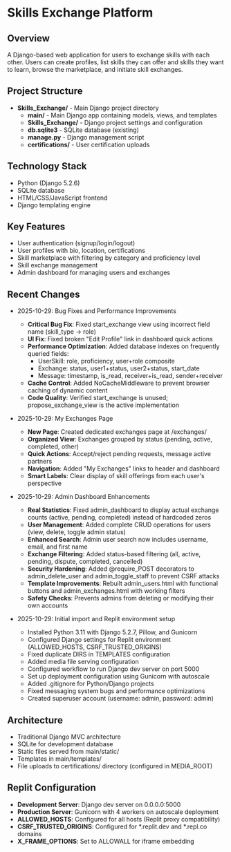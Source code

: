 # Skills Exchange Platform

## Overview
A Django-based web application for users to exchange skills with each other. Users can create profiles, list skills they can offer and skills they want to learn, browse the marketplace, and initiate skill exchanges.

## Project Structure
- **Skills_Exchange/** - Main Django project directory
  - **main/** - Main Django app containing models, views, and templates
  - **Skills_Exchange/** - Django project settings and configuration
  - **db.sqlite3** - SQLite database (existing)
  - **manage.py** - Django management script
  - **certifications/** - User certification uploads

## Technology Stack
- Python (Django 5.2.6)
- SQLite database
- HTML/CSS/JavaScript frontend
- Django templating engine

## Key Features
- User authentication (signup/login/logout)
- User profiles with bio, location, certifications
- Skill marketplace with filtering by category and proficiency level
- Skill exchange management
- Admin dashboard for managing users and exchanges

## Recent Changes
- 2025-10-29: Bug Fixes and Performance Improvements
  - **Critical Bug Fix**: Fixed start_exchange view using incorrect field name (skill_type → role)
  - **UI Fix**: Fixed broken "Edit Profile" link in dashboard quick actions
  - **Performance Optimization**: Added database indexes on frequently queried fields:
    - UserSkill: role, proficiency, user+role composite
    - Exchange: status, user1+status, user2+status, start_date
    - Message: timestamp, is_read, receiver+is_read, sender+receiver
  - **Cache Control**: Added NoCacheMiddleware to prevent browser caching of dynamic content
  - **Code Quality**: Verified start_exchange is unused; propose_exchange_view is the active implementation

- 2025-10-29: My Exchanges Page
  - **New Page**: Created dedicated exchanges page at /exchanges/
  - **Organized View**: Exchanges grouped by status (pending, active, completed, other)
  - **Quick Actions**: Accept/reject pending requests, message active partners
  - **Navigation**: Added "My Exchanges" links to header and dashboard
  - **Smart Labels**: Clear display of skill offerings from each user's perspective

- 2025-10-29: Admin Dashboard Enhancements
  - **Real Statistics**: Fixed admin_dashboard to display actual exchange counts (active, pending, completed) instead of hardcoded zeros
  - **User Management**: Added complete CRUD operations for users (view, delete, toggle admin status)
  - **Enhanced Search**: Admin user search now includes username, email, and first name
  - **Exchange Filtering**: Added status-based filtering (all, active, pending, dispute, completed, cancelled)
  - **Security Hardening**: Added @require_POST decorators to admin_delete_user and admin_toggle_staff to prevent CSRF attacks
  - **Template Improvements**: Rebuilt admin_users.html with functional buttons and admin_exchanges.html with working filters
  - **Safety Checks**: Prevents admins from deleting or modifying their own accounts

- 2025-10-29: Initial import and Replit environment setup
  - Installed Python 3.11 with Django 5.2.7, Pillow, and Gunicorn
  - Configured Django settings for Replit environment (ALLOWED_HOSTS, CSRF_TRUSTED_ORIGINS)
  - Fixed duplicate DIRS in TEMPLATES configuration
  - Added media file serving configuration
  - Configured workflow to run Django dev server on port 5000
  - Set up deployment configuration using Gunicorn with autoscale
  - Added .gitignore for Python/Django projects
  - Fixed messaging system bugs and performance optimizations
  - Created superuser account (username: admin, password: admin)

## Architecture
- Traditional Django MVC architecture
- SQLite for development database
- Static files served from main/static/
- Templates in main/templates/
- File uploads to certifications/ directory (configured in MEDIA_ROOT)

## Replit Configuration
- **Development Server**: Django dev server on 0.0.0.0:5000
- **Production Server**: Gunicorn with 4 workers on autoscale deployment
- **ALLOWED_HOSTS**: Configured for all hosts (Replit proxy compatibility)
- **CSRF_TRUSTED_ORIGINS**: Configured for *.replit.dev and *.repl.co domains
- **X_FRAME_OPTIONS**: Set to ALLOWALL for iframe embedding

